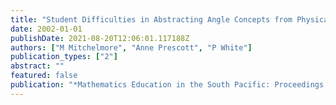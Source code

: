 ```yaml
---
title: "Student Difficulties in Abstracting Angle Concepts from Physical Activities with Concrete Materials"
date: 2002-01-01
publishDate: 2021-08-20T12:06:01.117188Z
authors: ["M Mitchelmore", "Anne Prescott", "P White"]
publication_types: ["2"]
abstract: ""
featured: false
publication: "*Mathematics Education in the South Pacific: Proceedings of the 25th Annual łdots*"
---
```



